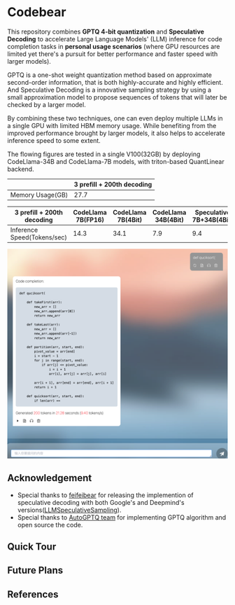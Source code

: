 # Codebear
This repository combines **GPTQ 4-bit quantization** and **Speculative Decoding** to accelerate Large Language Models' (LLM) inference for code completion tasks in **personal usage scenarios** (where GPU resources are limited yet there's a pursuit for better performance and faster speed with larger models).

GPTQ is a one-shot weight quantization method based on approximate second-order information, that is both highly-accurate and highly efficient. And Speculative Decoding is a innovative sampling strategy by using a small approximation model to propose sequences of tokens that will later be checked by a larger model. 

By combining these two techniques, one can even deploy multiple LLMs in a single GPU with limited HBM memory usage. While benefiting from the improved performance brought by larger models, it also helps to accelerate inference speed to some extent.

The flowing figures are tested in a single V100(32GB) by deploying CodeLlama-34B and CodeLlama-7B models, with triton-based QuantLinear backend.

|        | 3 prefill + 200th decoding |
|  ----  | ----  |
| Memory Usage(GB)  | 27.7 | 


| 3 prefill + 200th decoding| CodeLlama 7B(FP16) |CodeLlama 7B(4Bit) |CodeLlama 34B(4Bit) |Speculative 7B+34B(4Bit)|
|  ----  | ----  |----  |----  |----  |
| Inference Speed(Tokens/sec)  | 14.3 | 34.1 | 7.9 | 9.4 | 

![alt text](images/result.png)


<!-- # Update  -->

## Acknowledgement


- Special thanks to [feifeibear](https://github.com/feifeibear) for releasing the implemention of speculative decoding with both Google's and Deepmind's versions([LLMSpeculativeSampling](https://github.com/feifeibear/LLMSpeculativeSampling)).
- Special thanks to [AutoGPTQ team](https://github.com/AutoGPTQ/) for implementing GPTQ algorithm and open source the code.

## Quick Tour

## Future Plans

## References

